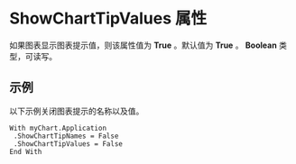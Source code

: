 
# ShowChartTipValues 属性

如果图表显示图表提示值，则该属性值为  **True** 。默认值为 **True** 。 **Boolean** 类型，可读写。


## 示例

以下示例关闭图表提示的名称以及值。


```
With myChart.Application 
 .ShowChartTipNames = False 
 .ShowChartTipValues = False 
End With
```

